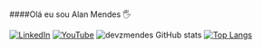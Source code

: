 
####Olá eu sou Alan Mendes 🖐️

[![LinkedIn](https://img.shields.io/badge/LinkedIn-0077B5?style=for-the-badge&logo=linkedin&logoColor=white)](https://www.linkedin.com/in/alan-mendes-11a86b20b)
[![YouTube](https://img.shields.io/badge/YouTube-FF0000?style=for-the-badge&logo=youtube&logoColor=white)](https://www.youtube.com/@Devzmendes)
![devzmendes GitHub stats](https://github-readme-stats.vercel.app/api?username=devzmendes&show_icons=true&theme=dracula)
[![Top Langs](https://github-readme-stats.vercel.app/api/top-langs/?username=devzmendes)](https://github.com/devzmendes/github-readme-stats)

